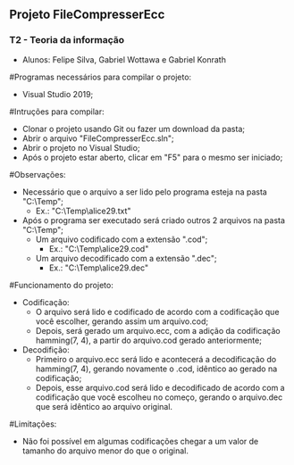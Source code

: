 ## Projeto FileCompresserEcc ##

### T2 - Teoria da informação ###

- Alunos: Felipe Silva, Gabriel Wottawa e Gabriel Konrath

#Programas necessários para compilar o projeto:
- Visual Studio 2019;

#Intruções para compilar:
- Clonar o projeto usando Git ou fazer um download da pasta;
- Abrir o arquivo "FileCompresserEcc.sln";
- Abrir o projeto no Visual Studio;
- Após o projeto estar aberto, clicar em "F5" para o mesmo ser iniciado;

#Observações:
- Necessário que o arquivo a ser lido pelo programa esteja na pasta "C:\Temp";
  - Ex.: "C:\Temp\alice29.txt"
- Após o programa ser executado será criado outros 2 arquivos na pasta "C:\Temp";
  - Um arquivo codificado com a extensão ".cod";
    - Ex.: "C:\Temp\alice29.cod"
  - Um arquivo decodificado com a extensão ".dec";
    - Ex.: "C:\Temp\alice29.dec"

#Funcionamento do projeto:
  * Codificação:
    - O arquivo será lido e codificado de acordo com a codificação que você escolher, gerando assim um arquivo.cod;
    - Depois, será gerado um arquivo.ecc, com a adição da codificação hamming(7, 4), a partir do arquivo.cod gerado anteriormente;
  * Decodifição:
    - Primeiro o arquivo.ecc será lido e acontecerá a decodificação do hamming(7, 4), gerando novamente o .cod, idêntico ao gerado na codificação;
    - Depois, esse arquivo.cod será lido e decodificado de acordo com a codificação que você escolheu no começo, gerando o arquivo.dec que será idêntico ao arquivo original.

#Limitações:
- Não foi possível em algumas codificações chegar a um valor de tamanho do arquivo menor do que o original.
